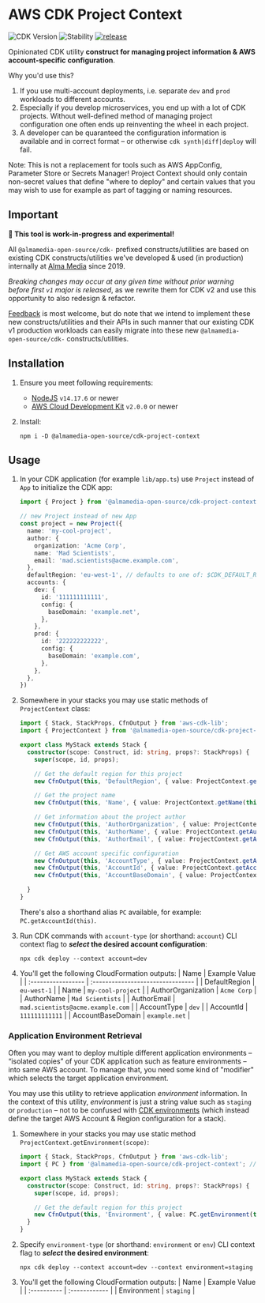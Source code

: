 # AWS CDK Project Context

![CDK Version](https://img.shields.io/badge/CDK-v2-informational "CDK v2")
![Stability](https://img.shields.io/badge/Stability-Experimental-yellow "Stability: Experimental")
[![release](https://github.com/almamedia-open-source/cdk-project-context/actions/workflows/release.yml/badge.svg)](https://github.com/almamedia-open-source/cdk-project-context/actions/workflows/release.yml)

Opinionated CDK utility **construct for managing project information & AWS account-specific configuration**.

Why you'd use this?
1. If you use multi-account deployments, i.e. separate `dev` and `prod` workloads to different accounts.
2. Especially if you develop microservices, you end up with a lot of CDK projects. Without well-defined method of managing project configuration one often ends up reinventing the wheel in each project.
3. A developer can be quaranteed the configuration information is available and in correct format – or otherwise `cdk synth|diff|deploy` will fail.

Note: This is not a replacement for tools such as AWS AppConfig, Parameter Store or Secrets Manager! Project Context should only contain non-secret values that define "where to deploy" and certain values that you may wish to use for example as part of tagging or naming resources.

## Important

**🚧 This tool is work-in-progress and experimental!**

All `@almamedia-open-source/cdk-` prefixed constructs/utilities are based on existing CDK constructs/utilities we've developed & used (in production) internally at [Alma Media](https://www.almamedia.fi/en/) since 2019.

_Breaking changes may occur at any given time without prior warning before first `v1` major is released_, as we rewrite them for CDK v2 and use this opportunity to also redesign & refactor.

[Feedback](https://github.com/almamedia-open-source/cdk-project-context/issues) is most welcome, but do note that we intend to implement these new constructs/utilities and their APIs in such manner that our existing CDK v1 production workloads can easily migrate into these new `@almamedia-open-source/cdk-` constructs/utilities.

## Installation

1. Ensure you meet following requirements:
    - [NodeJS](https://nodejs.org/en/) `v14.17.6` or newer
    - [AWS Cloud Development Kit](https://aws.amazon.com/cdk/) `v2.0.0` or newer

2. Install:
    ```shell
    npm i -D @almamedia-open-source/cdk-project-context
    ```

## Usage

1. In your CDK application (for example `lib/app.ts`) use `Project` instead of `App` to initialize the CDK app:
    ```ts
    import { Project } from '@almamedia-open-source/cdk-project-context';

    // new Project instead of new App
    const project = new Project({
      name: 'my-cool-project',
      author: {
        organization: 'Acme Corp',
        name: 'Mad Scientists',
        email: 'mad.scientists@acme.example.com',
      },
      defaultRegion: 'eu-west-1', // defaults to one of: $CDK_DEFAULT_REGION, $AWS_REGION or us-east-1
      accounts: {
        dev: {
          id: '111111111111',
          config: {
            baseDomain: 'example.net',
          },
        },
        prod: {
          id: '222222222222',
          config: {
            baseDomain: 'example.com',
          },
        },
      },
    })
    ```

2. Somewhere in your stacks you may use static methods of `ProjectContext` class:
    ```ts
    import { Stack, StackProps, CfnOutput } from 'aws-cdk-lib';
    import { ProjectContext } from '@almamedia-open-source/cdk-project-context';

    export class MyStack extends Stack {
      constructor(scope: Construct, id: string, props?: StackProps) {
        super(scope, id, props);

        // Get the default region for this project
        new CfnOutput(this, 'DefaultRegion', { value: ProjectContext.getDefaultRegion(this) });

        // Get the project name
        new CfnOutput(this, 'Name', { value: ProjectContext.getName(this) });

        // Get information about the project author
        new CfnOutput(this, 'AuthorOrganization', { value: ProjectContext.getAuthorOrganization(this) });
        new CfnOutput(this, 'AuthorName', { value: ProjectContext.getAuthorName(this) });
        new CfnOutput(this, 'AuthorEmail', { value: ProjectContext.getAuthorEmail(this) });

        // Get AWS account specific configuration
        new CfnOutput(this, 'AccountType', { value: ProjectContext.getAccountType(this) });
        new CfnOutput(this, 'AccountId', { value: ProjectContext.getAccountId(this) });
        new CfnOutput(this, 'AccountBaseDomain', { value: ProjectContext.getAccountConfig(this, 'baseDomain') });

      }
    }
    ```

    There's also a shorthand alias `PC` available, for example: `PC.getAccountId(this)`.


3. Run CDK commands with `account-type` (or shorthand: `account`) CLI context flag to **_select_ the desired account configuration**:
    ```shell
    npx cdk deploy --context account=dev
    ```

4. You'll get the following CloudFormation outputs:
    |        Name        |           Example Value           |
    | :----------------- | :-------------------------------- |
    | DefaultRegion      | `eu-west-1`                       |
    | Name               | `my-cool-project`                 |
    | AuthorOrganization | `Acme Corp`                       |
    | AuthorName         | `Mad Scientists`                  |
    | AuthorEmail        | `mad.scientists@acme.example.com` |
    | AccountType        | `dev`                             |
    | AccountId          | `111111111111`                    |
    | AccountBaseDomain  | `example.net`                     |

### Application Environment Retrieval

Often you may want to deploy multiple different application environments – “isolated copies” of your CDK application such as feature environments – into same AWS account. To manage that, you need some kind of "modifier" which selects the target application environment.

You may use this utility to retrieve application _environment_ information. In the context of this utility, _environment_ is just a string value such as `staging` or `production` – not to be confused with [CDK environments](https://docs.aws.amazon.com/cdk/v2/guide/environments.html) (which instead define the target AWS Account & Region configuration for a stack).

1. Somewhere in your stacks you may use static method `ProjectContext.getEnvironment(scope)`:
    ```ts
    import { Stack, StackProps, CfnOutput } from 'aws-cdk-lib';
    import { PC } from '@almamedia-open-source/cdk-project-context'; // Using the PC shorthand here

    export class MyStack extends Stack {
      constructor(scope: Construct, id: string, props?: StackProps) {
        super(scope, id, props);

        // Get the default region for this project
        new CfnOutput(this, 'Environment', { value: PC.getEnvironment(this) });
      }
    }
    ```

2. Specify `environment-type` (or shorthand: `environment` or `env`) CLI context flag to **_select_ the desired environment**:
    ```shell
    npx cdk deploy --context account=dev --context environment=staging
    ```


3. You'll get the following CloudFormation outputs:
    |    Name     | Example Value |
    | :---------- | :------------ |
    | Environment | `staging`     |
